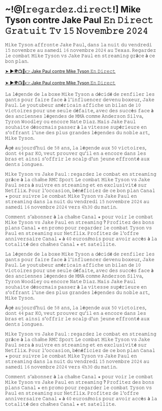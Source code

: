 <h1>~!@[𝚛𝚎𝚐𝚊𝚛𝚍𝚎𝚣.𝚍𝚒𝚛𝚎𝚌𝚝!] Mike Tyson contre Jake Paul 𝙴𝚗 𝙳𝚒𝚛𝚎𝚌𝚝 𝙶𝚛𝚊𝚝𝚞𝚒𝚝 𝚃𝚟 𝟷𝟻 𝙽𝚘𝚟𝚎𝚖𝚋𝚛𝚎 𝟸𝟶𝟸𝟺</h1>

𝙼𝚒𝚔𝚎 𝚃𝚢𝚜𝚘𝚗 𝚊𝚏𝚏𝚛𝚘𝚗𝚝𝚎 𝙹𝚊𝚔𝚎 𝙿𝚊𝚞𝚕, 𝚍𝚊𝚗𝚜 𝚕𝚊 𝚗𝚞𝚒𝚝 𝚍𝚞 𝚟𝚎𝚗𝚍𝚛𝚎𝚍𝚒 𝟷𝟻 𝚗𝚘𝚟𝚎𝚖𝚋𝚛𝚎 𝚊𝚞 𝚜𝚊𝚖𝚎𝚍𝚒 𝟷𝟼 𝚗𝚘𝚟𝚎𝚖𝚋𝚛𝚎 𝟸𝟶𝟸𝟺 𝚊𝚞 𝚃𝚎𝚡𝚊𝚜. 𝚁𝚎𝚐𝚊𝚛𝚍𝚎𝚣 𝚕𝚎 𝚌𝚘𝚖𝚋𝚊𝚝 𝙼𝚒𝚔𝚎 𝚃𝚢𝚜𝚘𝚗 𝚟𝚜 𝙹𝚊𝚔𝚎 𝙿𝚊𝚞𝚕 𝚎𝚗 𝚜𝚝𝚛𝚎𝚊𝚖𝚒𝚗𝚐 𝚐𝚛â𝚌𝚎 à 𝚌𝚎 𝚋𝚘𝚗 𝚙𝚕𝚊𝚗.

[➤ ►🌍📺📱👉 Jake Paul contre Mike Tyson 𝙴𝚗 𝙳𝚒𝚛𝚎𝚌𝚝](https://t.co/zvak8KifBl)

[➤ ►🌍📺📱👉 Jake Paul contre Mike Tyson 𝙴𝚗 𝙳𝚒𝚛𝚎𝚌𝚝](https://t.co/zvak8KifBl)

𝙻𝚊 𝚕é𝚐𝚎𝚗𝚍𝚎 𝚍𝚎 𝚕𝚊 𝚋𝚘𝚡𝚎 𝙼𝚒𝚔𝚎 𝚃𝚢𝚜𝚘𝚗 𝚊 𝚍é𝚌𝚒𝚍é 𝚍𝚎 𝚛𝚎𝚗𝚏𝚒𝚕𝚎𝚛 𝚕𝚎𝚜 𝚐𝚊𝚗𝚝𝚜 𝚙𝚘𝚞𝚛 𝚏𝚊𝚒𝚛𝚎 𝚏𝚊𝚌𝚎 à 𝚕’𝚒𝚗𝚏𝚕𝚞𝚎𝚗𝚌𝚎𝚛 𝚍𝚎𝚟𝚎𝚗𝚞 𝚋𝚘𝚡𝚎𝚞𝚛, 𝙹𝚊𝚔𝚎 𝙿𝚊𝚞𝚕. 𝙻𝚎 𝚢𝚘𝚞𝚝𝚞𝚋𝚎𝚞𝚛 𝚊𝚖é𝚛𝚒𝚌𝚊𝚒𝚗 𝚊𝚏𝚏𝚒𝚌𝚑𝚎 𝚞𝚗 𝚋𝚒𝚕𝚊𝚗 𝚍𝚎 𝟷𝟶 𝚟𝚒𝚌𝚝𝚘𝚒𝚛𝚎𝚜 𝚙𝚘𝚞𝚛 𝚞𝚗𝚎 𝚜𝚎𝚞𝚕𝚎 𝚍é𝚏𝚊𝚒𝚝𝚎, 𝚊𝚟𝚎𝚌 𝚍𝚎𝚜 𝚜𝚞𝚌𝚌è𝚜 𝚏𝚊𝚌𝚎 à 𝚍𝚎𝚜 𝚊𝚗𝚌𝚒𝚎𝚗𝚗𝚎𝚜 𝚕é𝚐𝚎𝚗𝚍𝚎𝚜 𝚍𝚎 𝙼𝙼𝙰 𝚌𝚘𝚖𝚖𝚎 𝙰𝚗𝚍𝚎𝚛𝚜𝚘𝚗 𝚂𝚒𝚕𝚟𝚊, 𝚃𝚢𝚛𝚘𝚗 𝚆𝚘𝚘𝚍𝚕𝚎𝚢 𝚘𝚞 𝚎𝚗𝚌𝚘𝚛𝚎 𝙽𝚊𝚝𝚎 𝙳𝚒𝚊𝚣. 𝙼𝚊𝚒𝚜 𝙹𝚊𝚔𝚎 𝙿𝚊𝚞𝚕 𝚜𝚘𝚞𝚑𝚊𝚒𝚝𝚎 𝚍é𝚜𝚘𝚛𝚖𝚊𝚒𝚜 𝚙𝚊𝚜𝚜𝚎𝚛 à 𝚕𝚊 𝚟𝚒𝚝𝚎𝚜𝚜𝚎 𝚜𝚞𝚙é𝚛𝚒𝚎𝚞𝚛𝚎 𝚎𝚗 𝚜’𝚘𝚏𝚏𝚛𝚊𝚗𝚝 𝚕’𝚞𝚗𝚎 𝚍𝚎𝚜 𝚙𝚕𝚞𝚜 𝚐𝚛𝚊𝚗𝚍𝚎𝚜 𝚕é𝚐𝚎𝚗𝚍𝚎𝚜 𝚍𝚞 𝚗𝚘𝚋𝚕𝚎 𝚊𝚛𝚝, 𝙼𝚒𝚔𝚎 𝚃𝚢𝚜𝚘𝚗.

Â𝚐é 𝚊𝚞𝚓𝚘𝚞𝚛𝚍’𝚑𝚞𝚒 𝚍𝚎 𝟻𝟾 𝚊𝚗𝚜, 𝚕𝚊 𝚕é𝚐𝚎𝚗𝚍𝚎 𝚊𝚞𝚡 𝟻𝟶 𝚟𝚒𝚌𝚝𝚘𝚒𝚛𝚎𝚜, 𝚍𝚘𝚗𝚝 𝟺𝟺 𝚙𝚊𝚛 𝙺𝙾, 𝚟𝚎𝚞𝚝 𝚙𝚛𝚘𝚞𝚟𝚎𝚛 𝚚𝚞’𝚒𝚕 𝚎𝚗 𝚊 𝚎𝚗𝚌𝚘𝚛𝚎 𝚍𝚊𝚗𝚜 𝚕𝚎𝚜 𝚋𝚛𝚊𝚜 𝚎𝚝 𝚊𝚒𝚗𝚜𝚒 𝚜’𝚘𝚏𝚏𝚛𝚒𝚛 𝚕𝚎 𝚜𝚌𝚊𝚕𝚙 𝚍’𝚞𝚗 𝚓𝚎𝚞𝚗𝚎 𝚎𝚏𝚏𝚛𝚘𝚗𝚝é 𝚊𝚞𝚡 𝚍𝚎𝚗𝚝𝚜 𝚕𝚘𝚗𝚐𝚞𝚎𝚜.

𝙼𝚒𝚔𝚎 𝚃𝚢𝚜𝚘𝚗 𝚟𝚜 𝙹𝚊𝚔𝚎 𝙿𝚊𝚞𝚕 : 𝚛𝚎𝚐𝚊𝚛𝚍𝚎𝚣 𝚕𝚎 𝚌𝚘𝚖𝚋𝚊𝚝 𝚎𝚗 𝚜𝚝𝚛𝚎𝚊𝚖𝚒𝚗𝚐 𝚐𝚛â𝚌𝚎 à 𝚕𝚊 𝚌𝚑𝚊î𝚗𝚎 𝚁𝙼𝙲 𝚂𝚙𝚘𝚛𝚝
𝙻𝚎 𝚌𝚘𝚖𝚋𝚊𝚝 𝙼𝚒𝚔𝚎 𝚃𝚢𝚜𝚘𝚗 𝚟𝚜 𝙹𝚊𝚔𝚎 𝙿𝚊𝚞𝚕 𝚜𝚎𝚛𝚊 à 𝚜𝚞𝚒𝚟𝚛𝚎 𝚎𝚗 𝚜𝚝𝚛𝚎𝚊𝚖𝚒𝚗𝚐 𝚎𝚝 𝚎𝚗 𝚎𝚡𝚌𝚕𝚞𝚜𝚒𝚟𝚒𝚝é 𝚜𝚞𝚛 𝙽𝚎𝚝𝚏𝚕𝚒𝚡. 𝙿𝚘𝚞𝚛 𝚕’𝚘𝚌𝚌𝚊𝚜𝚒𝚘𝚗, 𝚋é𝚗é𝚏𝚒𝚌𝚒𝚎𝚣 𝚍𝚎 𝚌𝚎 𝚋𝚘𝚗 𝚙𝚕𝚊𝚗 𝙲𝚊𝚗𝚊𝚕 + 𝚙𝚘𝚞𝚛 𝚜𝚞𝚒𝚟𝚛𝚎 𝚕𝚎 𝚌𝚘𝚖𝚋𝚊𝚝 𝙼𝚒𝚔𝚎 𝚃𝚢𝚜𝚘𝚗 𝚟𝚜 𝙹𝚊𝚔𝚎 𝙿𝚊𝚞𝚕 𝚎𝚗 𝚜𝚝𝚛𝚎𝚊𝚖𝚒𝚗𝚐 𝚍𝚊𝚗𝚜 𝚕𝚊 𝚗𝚞𝚒𝚝 𝚍𝚞 𝚟𝚎𝚗𝚍𝚛𝚎𝚍𝚒 𝟷𝟻 𝚗𝚘𝚟𝚎𝚖𝚋𝚛𝚎 𝟸𝟶𝟸𝟺 𝚊𝚞 𝚜𝚊𝚖𝚎𝚍𝚒 𝟷𝟼 𝚗𝚘𝚟𝚎𝚖𝚋𝚛𝚎 𝟸𝟶𝟸𝟺 𝚟𝚎𝚛𝚜 𝟺𝚑𝟹𝟶 𝚍𝚞 𝚖𝚊𝚝𝚒𝚗.

𝙲𝚘𝚖𝚖𝚎𝚗𝚝 𝚜’𝚊𝚋𝚘𝚗𝚗𝚎𝚛 à 𝚕𝚊 𝚌𝚑𝚊î𝚗𝚎 𝙲𝚊𝚗𝚊𝚕 + 𝚙𝚘𝚞𝚛 𝚟𝚘𝚒𝚛 𝚕𝚎 𝚌𝚘𝚖𝚋𝚊𝚝 𝙼𝚒𝚔𝚎 𝚃𝚢𝚜𝚘𝚗 𝚟𝚜 𝙹𝚊𝚔𝚎 𝙿𝚊𝚞𝚕 𝚎𝚗 𝚜𝚝𝚛𝚎𝚊𝚖𝚒𝚗𝚐 ?
𝙿𝚛𝚘𝚏𝚒𝚝𝚎𝚣 𝚍𝚎𝚜 𝚋𝚘𝚗𝚜 𝚙𝚕𝚊𝚗𝚜 𝙲𝚊𝚗𝚊𝚕 + 𝚎𝚗 𝚙𝚛𝚘𝚖𝚘 𝚙𝚘𝚞𝚛 𝚛𝚎𝚐𝚊𝚛𝚍𝚎𝚛 𝚕𝚎 𝚌𝚘𝚖𝚋𝚊𝚝 𝚃𝚢𝚜𝚘𝚗 𝚟𝚜 𝙿𝚊𝚞𝚕 𝚎𝚗 𝚜𝚝𝚛𝚎𝚊𝚖𝚒𝚗𝚐 𝚜𝚞𝚛 𝙽𝚎𝚝𝚏𝚕𝚒𝚡. 𝙿𝚛𝚘𝚏𝚒𝚝𝚎𝚣 𝚍𝚎 𝚕’𝚘𝚏𝚏𝚛𝚎 𝚊𝚗𝚗𝚒𝚟𝚎𝚛𝚜𝚊𝚒𝚛𝚎 𝙲𝚊𝚗𝚊𝚕 + à 𝟺𝟶 𝚎𝚞𝚛𝚘𝚜/𝚖𝚘𝚒𝚜 𝚙𝚘𝚞𝚛 𝚊𝚟𝚘𝚒𝚛 𝚊𝚌𝚌è𝚜 à 𝚕𝚊 𝚝𝚘𝚝𝚊𝚕𝚒𝚝é 𝚍𝚎𝚜 𝚌𝚑𝚊î𝚗𝚎𝚜 𝙲𝚊𝚗𝚊𝚕 + 𝚎𝚝 𝚜𝚊𝚝𝚎𝚕𝚕𝚒𝚝𝚎.

𝙻𝚊 𝚕é𝚐𝚎𝚗𝚍𝚎 𝚍𝚎 𝚕𝚊 𝚋𝚘𝚡𝚎 𝙼𝚒𝚔𝚎 𝚃𝚢𝚜𝚘𝚗 𝚊 𝚍é𝚌𝚒𝚍é 𝚍𝚎 𝚛𝚎𝚗𝚏𝚒𝚕𝚎𝚛 𝚕𝚎𝚜 𝚐𝚊𝚗𝚝𝚜 𝚙𝚘𝚞𝚛 𝚏𝚊𝚒𝚛𝚎 𝚏𝚊𝚌𝚎 à 𝚕’𝚒𝚗𝚏𝚕𝚞𝚎𝚗𝚌𝚎𝚛 𝚍𝚎𝚟𝚎𝚗𝚞 𝚋𝚘𝚡𝚎𝚞𝚛, 𝙹𝚊𝚔𝚎 𝙿𝚊𝚞𝚕. 𝙻𝚎 𝚢𝚘𝚞𝚝𝚞𝚋𝚎𝚞𝚛 𝚊𝚖é𝚛𝚒𝚌𝚊𝚒𝚗 𝚊𝚏𝚏𝚒𝚌𝚑𝚎 𝚞𝚗 𝚋𝚒𝚕𝚊𝚗 𝚍𝚎 𝟷𝟶 𝚟𝚒𝚌𝚝𝚘𝚒𝚛𝚎𝚜 𝚙𝚘𝚞𝚛 𝚞𝚗𝚎 𝚜𝚎𝚞𝚕𝚎 𝚍é𝚏𝚊𝚒𝚝𝚎, 𝚊𝚟𝚎𝚌 𝚍𝚎𝚜 𝚜𝚞𝚌𝚌è𝚜 𝚏𝚊𝚌𝚎 à 𝚍𝚎𝚜 𝚊𝚗𝚌𝚒𝚎𝚗𝚗𝚎𝚜 𝚕é𝚐𝚎𝚗𝚍𝚎𝚜 𝚍𝚎 𝙼𝙼𝙰 𝚌𝚘𝚖𝚖𝚎 𝙰𝚗𝚍𝚎𝚛𝚜𝚘𝚗 𝚂𝚒𝚕𝚟𝚊, 𝚃𝚢𝚛𝚘𝚗 𝚆𝚘𝚘𝚍𝚕𝚎𝚢 𝚘𝚞 𝚎𝚗𝚌𝚘𝚛𝚎 𝙽𝚊𝚝𝚎 𝙳𝚒𝚊𝚣. 𝙼𝚊𝚒𝚜 𝙹𝚊𝚔𝚎 𝙿𝚊𝚞𝚕 𝚜𝚘𝚞𝚑𝚊𝚒𝚝𝚎 𝚍é𝚜𝚘𝚛𝚖𝚊𝚒𝚜 𝚙𝚊𝚜𝚜𝚎𝚛 à 𝚕𝚊 𝚟𝚒𝚝𝚎𝚜𝚜𝚎 𝚜𝚞𝚙é𝚛𝚒𝚎𝚞𝚛𝚎 𝚎𝚗 𝚜’𝚘𝚏𝚏𝚛𝚊𝚗𝚝 𝚕’𝚞𝚗𝚎 𝚍𝚎𝚜 𝚙𝚕𝚞𝚜 𝚐𝚛𝚊𝚗𝚍𝚎𝚜 𝚕é𝚐𝚎𝚗𝚍𝚎𝚜 𝚍𝚞 𝚗𝚘𝚋𝚕𝚎 𝚊𝚛𝚝, 𝙼𝚒𝚔𝚎 𝚃𝚢𝚜𝚘𝚗.

Â𝚐é 𝚊𝚞𝚓𝚘𝚞𝚛𝚍’𝚑𝚞𝚒 𝚍𝚎 𝟻𝟾 𝚊𝚗𝚜, 𝚕𝚊 𝚕é𝚐𝚎𝚗𝚍𝚎 𝚊𝚞𝚡 𝟻𝟶 𝚟𝚒𝚌𝚝𝚘𝚒𝚛𝚎𝚜, 𝚍𝚘𝚗𝚝 𝟺𝟺 𝚙𝚊𝚛 𝙺𝙾, 𝚟𝚎𝚞𝚝 𝚙𝚛𝚘𝚞𝚟𝚎𝚛 𝚚𝚞’𝚒𝚕 𝚎𝚗 𝚊 𝚎𝚗𝚌𝚘𝚛𝚎 𝚍𝚊𝚗𝚜 𝚕𝚎𝚜 𝚋𝚛𝚊𝚜 𝚎𝚝 𝚊𝚒𝚗𝚜𝚒 𝚜’𝚘𝚏𝚏𝚛𝚒𝚛 𝚕𝚎 𝚜𝚌𝚊𝚕𝚙 𝚍’𝚞𝚗 𝚓𝚎𝚞𝚗𝚎 𝚎𝚏𝚏𝚛𝚘𝚗𝚝é 𝚊𝚞𝚡 𝚍𝚎𝚗𝚝𝚜 𝚕𝚘𝚗𝚐𝚞𝚎𝚜.

𝙼𝚒𝚔𝚎 𝚃𝚢𝚜𝚘𝚗 𝚟𝚜 𝙹𝚊𝚔𝚎 𝙿𝚊𝚞𝚕 : 𝚛𝚎𝚐𝚊𝚛𝚍𝚎𝚣 𝚕𝚎 𝚌𝚘𝚖𝚋𝚊𝚝 𝚎𝚗 𝚜𝚝𝚛𝚎𝚊𝚖𝚒𝚗𝚐 𝚐𝚛â𝚌𝚎 à 𝚕𝚊 𝚌𝚑𝚊î𝚗𝚎 𝚁𝙼𝙲 𝚂𝚙𝚘𝚛𝚝
𝙻𝚎 𝚌𝚘𝚖𝚋𝚊𝚝 𝙼𝚒𝚔𝚎 𝚃𝚢𝚜𝚘𝚗 𝚟𝚜 𝙹𝚊𝚔𝚎 𝙿𝚊𝚞𝚕 𝚜𝚎𝚛𝚊 à 𝚜𝚞𝚒𝚟𝚛𝚎 𝚎𝚗 𝚜𝚝𝚛𝚎𝚊𝚖𝚒𝚗𝚐 𝚎𝚝 𝚎𝚗 𝚎𝚡𝚌𝚕𝚞𝚜𝚒𝚟𝚒𝚝é 𝚜𝚞𝚛 𝙽𝚎𝚝𝚏𝚕𝚒𝚡. 𝙿𝚘𝚞𝚛 𝚕’𝚘𝚌𝚌𝚊𝚜𝚒𝚘𝚗, 𝚋é𝚗é𝚏𝚒𝚌𝚒𝚎𝚣 𝚍𝚎 𝚌𝚎 𝚋𝚘𝚗 𝚙𝚕𝚊𝚗 𝙲𝚊𝚗𝚊𝚕 + 𝚙𝚘𝚞𝚛 𝚜𝚞𝚒𝚟𝚛𝚎 𝚕𝚎 𝚌𝚘𝚖𝚋𝚊𝚝 𝙼𝚒𝚔𝚎 𝚃𝚢𝚜𝚘𝚗 𝚟𝚜 𝙹𝚊𝚔𝚎 𝙿𝚊𝚞𝚕 𝚎𝚗 𝚜𝚝𝚛𝚎𝚊𝚖𝚒𝚗𝚐 𝚍𝚊𝚗𝚜 𝚕𝚊 𝚗𝚞𝚒𝚝 𝚍𝚞 𝚟𝚎𝚗𝚍𝚛𝚎𝚍𝚒 𝟷𝟻 𝚗𝚘𝚟𝚎𝚖𝚋𝚛𝚎 𝟸𝟶𝟸𝟺 𝚊𝚞 𝚜𝚊𝚖𝚎𝚍𝚒 𝟷𝟼 𝚗𝚘𝚟𝚎𝚖𝚋𝚛𝚎 𝟸𝟶𝟸𝟺 𝚟𝚎𝚛𝚜 𝟺𝚑𝟹𝟶 𝚍𝚞 𝚖𝚊𝚝𝚒𝚗.

𝙲𝚘𝚖𝚖𝚎𝚗𝚝 𝚜’𝚊𝚋𝚘𝚗𝚗𝚎𝚛 à 𝚕𝚊 𝚌𝚑𝚊î𝚗𝚎 𝙲𝚊𝚗𝚊𝚕 + 𝚙𝚘𝚞𝚛 𝚟𝚘𝚒𝚛 𝚕𝚎 𝚌𝚘𝚖𝚋𝚊𝚝 𝙼𝚒𝚔𝚎 𝚃𝚢𝚜𝚘𝚗 𝚟𝚜 𝙹𝚊𝚔𝚎 𝙿𝚊𝚞𝚕 𝚎𝚗 𝚜𝚝𝚛𝚎𝚊𝚖𝚒𝚗𝚐 ?
𝙿𝚛𝚘𝚏𝚒𝚝𝚎𝚣 𝚍𝚎𝚜 𝚋𝚘𝚗𝚜 𝚙𝚕𝚊𝚗𝚜 𝙲𝚊𝚗𝚊𝚕 + 𝚎𝚗 𝚙𝚛𝚘𝚖𝚘 𝚙𝚘𝚞𝚛 𝚛𝚎𝚐𝚊𝚛𝚍𝚎𝚛 𝚕𝚎 𝚌𝚘𝚖𝚋𝚊𝚝 𝚃𝚢𝚜𝚘𝚗 𝚟𝚜 𝙿𝚊𝚞𝚕 𝚎𝚗 𝚜𝚝𝚛𝚎𝚊𝚖𝚒𝚗𝚐 𝚜𝚞𝚛 𝙽𝚎𝚝𝚏𝚕𝚒𝚡. 𝙿𝚛𝚘𝚏𝚒𝚝𝚎𝚣 𝚍𝚎 𝚕’𝚘𝚏𝚏𝚛𝚎 𝚊𝚗𝚗𝚒𝚟𝚎𝚛𝚜𝚊𝚒𝚛𝚎 𝙲𝚊𝚗𝚊𝚕 + à 𝟺𝟶 𝚎𝚞𝚛𝚘𝚜/𝚖𝚘𝚒𝚜 𝚙𝚘𝚞𝚛 𝚊𝚟𝚘𝚒𝚛 𝚊𝚌𝚌è𝚜 à 𝚕𝚊 𝚝𝚘𝚝𝚊𝚕𝚒𝚝é 𝚍𝚎𝚜 𝚌𝚑𝚊î𝚗𝚎𝚜 𝙲𝚊𝚗𝚊𝚕 + 𝚎𝚝 𝚜𝚊𝚝𝚎𝚕𝚕𝚒𝚝𝚎.

